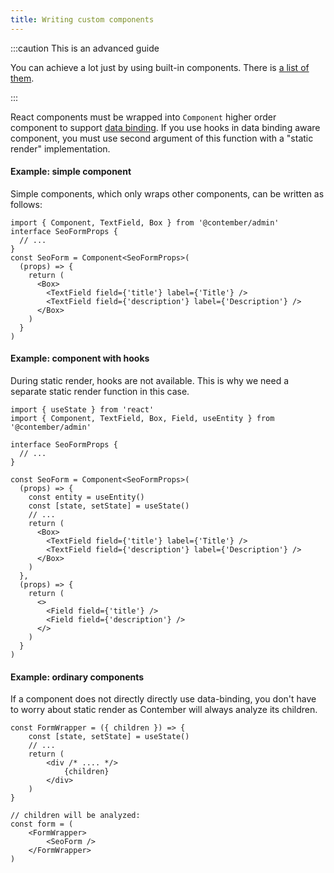 ```yaml
---
title: Writing custom components
---
```


:::caution This is an advanced guide

You can achieve a lot just by using built-in components. There is [a list of them](/reference/admin/components/form-fields.mdx).

:::

React components must be wrapped into `Component` higher order component to support [data binding](/reference/admin/data-binding/overview.md). If you use hooks in data binding aware component, you must use second argument of this function with a "static render" implementation.

#### Example: simple component

Simple components, which only wraps other components, can be written as follows:

```tsx
import { Component, TextField, Box } from '@contember/admin'
interface SeoFormProps {
  // ...
}
const SeoForm = Component<SeoFormProps>(
  (props) => {
    return (
      <Box>
        <TextField field={'title'} label={'Title'} />
        <TextField field={'description'} label={'Description'} />
      </Box>
    )
  }
)
```

#### Example: component with hooks

During static render, hooks are not available. This is why we need a separate static render function in this case.

```tsx
import { useState } from 'react'
import { Component, TextField, Box, Field, useEntity } from '@contember/admin'

interface SeoFormProps {
  // ...
}

const SeoForm = Component<SeoFormProps>(
  (props) => {
    const entity = useEntity()
    const [state, setState] = useState()
    // ...  
    return (
      <Box>
        <TextField field={'title'} label={'Title'} />
        <TextField field={'description'} label={'Description'} />
      </Box>
    )
  },
  (props) => {
    return (
      <>
        <Field field={'title'} />
        <Field field={'description'} />
      </>
    )
  }
)
```


#### Example: ordinary components

If a component does not directly directly use data-binding, you don't have to worry about static render as Contember will always analyze its children.

```tsx
const FormWrapper = ({ children }) => {
    const [state, setState] = useState() 
    // ...
    return (
        <div /* .... */>
            {children}
        </div>
    )
}

// children will be analyzed:
const form = (
    <FormWrapper>
        <SeoForm />
    </FormWrapper>
)
```
